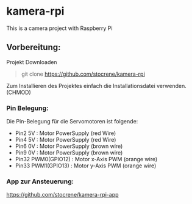 # kamera-rpi
This is a camera project with Raspberry Pi 


## Vorbereitung:

Projekt Downloaden
> git clone https://github.com/stocrene/kamera-rpi

Zum Installieren des Projektes einfach die Installationsdatei verwenden. (CHMOD)

### Pin Belegung:

Die Pin-Belegung für die Servomotoren ist folgende:

- Pin2 5V 		: Motor PowerSupply (red Wire) 
- Pin4 5V 		: Motor PowerSupply (red Wire)
- Pin6 0V 		: Motor PowerSupply (brown wire)
- Pin9 0V 		: Motor PowerSupply (brown wire)
- Pin32 PWM0(GPIO12) 	: Motor x-Axis PWM (orange wire)
- Pin33 PWM1(GPIO13)	: Motor y-Axis PWM (orange wire)


### App zur Ansteuerung: 

https://github.com/stocrene/kamera-rpi-app
